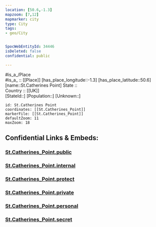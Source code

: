 ```yaml
---
location: [50.6,-1.3] 
mapzoom: [7,12] 
mapmarker: city 
type: City
tags:
- geo/City


SpocWebEntityId: 34446
isDeleted: false
confidential: public

---
```

#is_a_/Place  
#is_a_ :: [[Place]] 
[has_place_longitude::-1.3] 
[has_place_latitude::50.6] 
[name::St.Catherines Point] 
State ::  
Country :: [[UK]]  
[StateId::] 
[Population::] 
[Unknown::] 


```leaflet
id: St.Catherines Point
coordinates: [[St.Catherines_Point]] 
markerFile: [[St.Catherines_Point]] 
defaultZoom: 11 
maxZoom: 18
```


## Confidential Links & Embeds: 

### [St.Catherines_Point.public](/_public/\Earth\Continent\Europe\Europe~North\UK\England\Regions~England\South_East_England\Isle_of_Wight\cities~Isle_of_WightSt.Catherines_Point.public.md) 

### [St.Catherines_Point.internal](/_internal/\Earth\Continent\Europe\Europe~North\UK\England\Regions~England\South_East_England\Isle_of_Wight\cities~Isle_of_WightSt.Catherines_Point.internal.md) 

### [St.Catherines_Point.protect](/_protect/\Earth\Continent\Europe\Europe~North\UK\England\Regions~England\South_East_England\Isle_of_Wight\cities~Isle_of_WightSt.Catherines_Point.protect.md) 

### [St.Catherines_Point.private](/_private/\Earth\Continent\Europe\Europe~North\UK\England\Regions~England\South_East_England\Isle_of_Wight\cities~Isle_of_WightSt.Catherines_Point.private.md) 

### [St.Catherines_Point.personal](/_personal/\Earth\Continent\Europe\Europe~North\UK\England\Regions~England\South_East_England\Isle_of_Wight\cities~Isle_of_WightSt.Catherines_Point.personal.md) 

### [St.Catherines_Point.secret](/_secret/\Earth\Continent\Europe\Europe~North\UK\England\Regions~England\South_East_England\Isle_of_Wight\cities~Isle_of_WightSt.Catherines_Point.secret.md)

